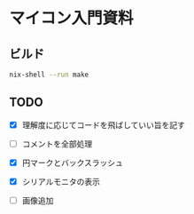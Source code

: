 # マイコン入門資料

## ビルド

```sh
nix-shell --run make
```

## TODO

- [x] 理解度に応じてコードを飛ばしていい旨を記す
- [ ] コメントを全部処理
- [x] 円マークとバックスラッシュ
- [x] シリアルモニタの表示
- [ ] 画像追加

